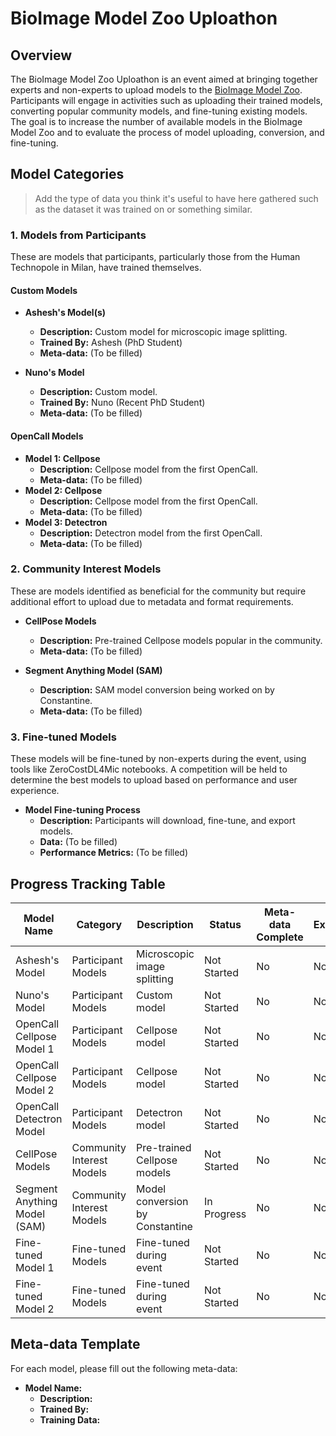 # BioImage Model Zoo Uploathon

## Overview

The BioImage Model Zoo Uploathon is an event aimed at bringing together experts and non-experts to upload models to the [BioImage Model Zoo](https://bioimage.io). Participants will engage in activities such as uploading their trained models, converting popular community models, and fine-tuning existing models. The goal is to increase the number of available models in the BioImage Model Zoo and to evaluate the process of model uploading, conversion, and fine-tuning.

## Model Categories
> Add the type of data you think it's useful to have here gathered such as the dataset it was trained on or something similar.

### 1. Models from Participants

These are models that participants, particularly those from the Human Technopole in Milan, have trained themselves.

#### Custom Models

- **Ashesh's Model(s)**
  - **Description:** Custom model for microscopic image splitting.
  - **Trained By:** Ashesh (PhD Student)
  - **Meta-data:** (To be filled)
  
- **Nuno's Model**
  - **Description:** Custom model.
  - **Trained By:** Nuno (Recent PhD Student)
  - **Meta-data:** (To be filled)

#### OpenCall Models
- **Model 1: Cellpose**
    - **Description:** Cellpose model from the first OpenCall.
    - **Meta-data:** (To be filled)
- **Model 2: Cellpose**
    - **Description:** Cellpose model from the first OpenCall.
    - **Meta-data:** (To be filled)
- **Model 3: Detectron**
    - **Description:** Detectron model from the first OpenCall.
    - **Meta-data:** (To be filled)

### 2. Community Interest Models

These are models identified as beneficial for the community but require additional effort to upload due to metadata and format requirements.

- **CellPose Models**
  - **Description:** Pre-trained Cellpose models popular in the community.
  - **Meta-data:** (To be filled)
  
- **Segment Anything Model (SAM)**
  - **Description:** SAM model conversion being worked on by Constantine.
  - **Meta-data:** (To be filled)

### 3. Fine-tuned Models

These models will be fine-tuned by non-experts during the event, using tools like ZeroCostDL4Mic notebooks. A competition will be held to determine the best models to upload based on performance and user experience.

- **Model Fine-tuning Process**
  - **Description:** Participants will download, fine-tune, and export models.
  - **Data:** (To be filled)
  - **Performance Metrics:** (To be filled)
  
## Progress Tracking Table

| Model Name                  | Category                  | Description                       | Status      | Meta-data Complete | Exported | Uploaded | Notes                    |
|-----------------------------|---------------------------|-----------------------------------|-------------|--------------------|----------|----------|--------------------------|
| Ashesh's Model              | Participant Models        | Microscopic image splitting       | Not Started | No                 | No       | No       |                          |
| Nuno's Model                | Participant Models        | Custom model                      | Not Started | No                 | No       | No       |                          |
| OpenCall Cellpose Model 1   | Participant Models        | Cellpose model                    | Not Started | No                 | No       | No       |                          |
| OpenCall Cellpose Model 2   | Participant Models        | Cellpose model                    | Not Started | No                 | No       | No       |                          |
| OpenCall Detectron Model    | Participant Models        | Detectron model                   | Not Started | No                 | No       | No       |                          |
| CellPose Models             | Community Interest Models | Pre-trained Cellpose models       | Not Started | No                 | No       | No       |                          |
| Segment Anything Model (SAM)| Community Interest Models | Model conversion by Constantine   | In Progress | No                 | No       | No       |                          |
| Fine-tuned Model 1          | Fine-tuned Models         | Fine-tuned during event           | Not Started | No                 | No       | No       |                          |
| Fine-tuned Model 2          | Fine-tuned Models         | Fine-tuned during event           | Not Started | No                 | No       | No       |                          |

## Meta-data Template

For each model, please fill out the following meta-data:

- **Model Name:**
  - **Description:**
  - **Trained By:**
  - **Training Data:**

